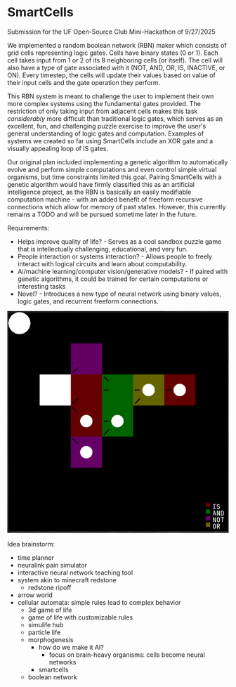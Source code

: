 # SmartCells

Submission for the UF Open-Source Club Mini-Hackathon of 9/27/2025

We implemented a random boolean network (RBN) maker which consists of grid cells representing logic gates. Cells have binary states (0 or 1). Each cell takes input from 1 or 2 of its 8 neighboring cells (or itself). The cell will also have a type of gate associated with it (NOT, AND, OR, IS, INACTIVE, or ON). Every timestep, the cells will update their values based on value of their input cells and the gate operation they perform.

This RBN system is meant to challenge the user to implement their own more complex systems using the fundamental gates provided. The restriction of only taking input from adjacent cells makes this task <i>considerably</i> more difficult than traditional logic gates, which serves as an excellent, fun, and challenging puzzle exercise to improve the user's general understanding of logic gates and computation. Examples of systems we created so far using SmartCells include an XOR gate and a visually appealing loop of IS gates.

Our original plan included implementing a genetic algorithm to automatically evolve and perform simple computations and even control simple virtual organisms, but time constraints limited this goal. Pairing SmartCells with a genetic algorithm would have firmly classified this as an artificial intelligence project, as the RBN is basically an easily modifiable computation machine - with an added benefit of freeform recursive connections which allow for memory of past states. However, this currently remains a TODO and will be pursued sometime later in the future.




Requirements:
- Helps improve quality of life?
      - Serves as a cool sandbox puzzle game that is intellectually challenging, educational, and very fun.
- People interaction or systems interaction?
      - Allows people to freely interact with logical circuits and learn about computability.
- Ai/machine learning/computer vision/generative models?
      - If paired with genetic algorithms, it could be trained for certain computations or interesting tasks
- Novel?
      - Introduces a new type of neural network using binary values, logic gates, and recurrent freeform connections.

![Logical XOR](./images/SmartCells-XOR.png)


Idea brainstorm:
- time planner
- neuralink pain simulator
- interactive neural network teaching tool
- system akin to minecraft redstone
    + redstone ripoff
- arrow world
- cellular automata: simple rules lead to complex behavior
    + 3d game of life
    + game of life with customizable rules
    + simulife hub
    + particle life
    + morphogenesis
        + how do we make it AI?
            - focus on brain-heavy organisms: cells become neural networks
        + smartcells
    + boolean network
